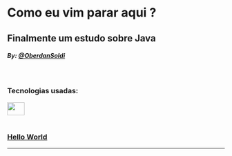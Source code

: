 # Como eu vim parar aqui ?

## Finalmente um estudo sobre Java

##### By: [@OberdanSoldi](https://github.com/OberdanSoldi)

<br>

### Tecnologias usadas:
<div>
<img height="30" width="40" src="https://cdn.jsdelivr.net/gh/devicons/devicon/icons/java/java-original.svg" />

</div>

<br>

### [Hello World](./src/fundamentos/PrimeiroPrograma.java)

---
